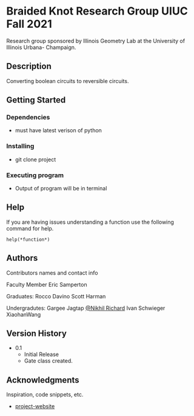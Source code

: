 # Braided Knot Research Group UIUC Fall 2021

Research group sponsored by Illinois Geometry Lab at the University of Illinois Urbana- Champaign. 

## Description

Converting boolean circuits to reversible circuits.  

## Getting Started

### Dependencies

* must have latest verison of python

### Installing

* git clone project

### Executing program

* Output of program will be in terminal

## Help

If you are having issues understanding a function use the following command for help.
```
help(*function*)
```

## Authors

Contributors names and contact info

Faculty Member
    Eric Samperton

Graduates:
    Rocco Davino
    Scott Harman

Undergradutes:
    Gargee Jagtap
    [@Nikhil Richard](nikhilr5@illinois.edu)
    Ivan Schwieger
    XiaohanWang


## Version History

* 0.1
    * Initial Release
    * Gate class created.


## Acknowledgments

Inspiration, code snippets, etc.
* [project-website](https://math.illinois.edu/research/igl/projects/fall/2021/building-computer-braiding-colorful-knots)